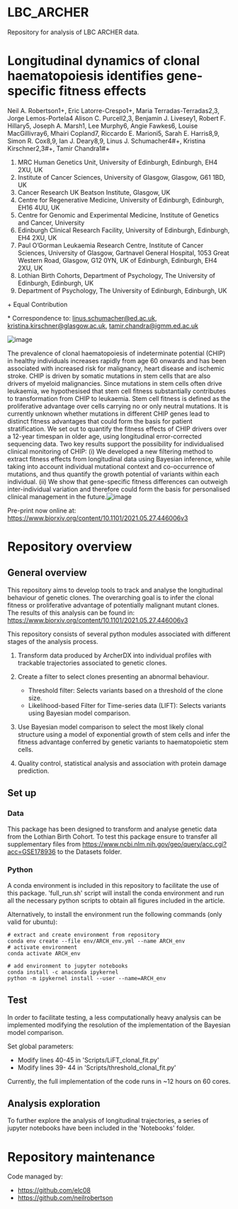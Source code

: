 # LBC_ARCHER

Repository for analysis of LBC ARCHER data.

# Longitudinal dynamics of clonal haematopoiesis identifies gene-specific fitness effects

Neil A. Robertson1+, Eric Latorre-Crespo1+, Maria Terradas-Terradas2,3, Jorge Lemos-Portela4 Alison C. Purcell2,3, Benjamin J. Livesey1, Robert F. Hillary5, Joseph A. Marsh1, Lee Murphy6, Angie Fawkes6, Louise MacGillivray6, Mhairi Copland7, Riccardo E. Marioni5, Sarah E. Harris8,9, Simon R. Cox8,9, Ian J. Deary8,9, Linus J. Schumacher4#+, Kristina Kirschner2,3#+, Tamir Chandra1#+
 
1. MRC Human Genetics Unit, University of Edinburgh, Edinburgh, EH4 2XU, UK
2. Institute of Cancer Sciences, University of Glasgow, Glasgow, G61 1BD, UK
3. Cancer Research UK Beatson Institute, Glasgow, UK
4. Centre for Regenerative Medicine, University of Edinburgh, Edinburgh, EH16 4UU, UK
5. Centre for Genomic and Experimental Medicine, Institute of Genetics and Cancer, University 
6. Edinburgh Clinical Research Facility, University of Edinburgh, Edinburgh, EH4 2XU, UK
7. Paul O’Gorman Leukaemia Research Centre, Institute of Cancer Sciences, University of Glasgow, Gartnavel General Hospital, 1053 Great Western Road, Glasgow, G12 0YN, UK
of Edinburgh, Edinburgh, EH4 2XU, UK
8. Lothian Birth Cohorts, Department of Psychology, The University of Edinburgh, Edinburgh, UK
9. Department of Psychology, The University of Edinburgh, Edinburgh, UK

\+ Equal Contribution

\* Correspondence to: linus.schumacher@ed.ac.uk, kristina.kirschner@glasgow.ac.uk, tamir.chandra@igmm.ed.ac.uk

![image](https://user-images.githubusercontent.com/4477113/123115304-eaa67780-d437-11eb-9adf-6a892a334b50.png)

The prevalence of clonal haematopoiesis of indeterminate potential (CHIP) in healthy individuals increases rapidly from age 60 onwards and has been associated with increased risk for malignancy, heart disease and ischemic stroke. CHIP is driven by somatic mutations in stem cells that are also drivers of myeloid malignancies. Since mutations in stem cells often drive leukaemia, we hypothesised that stem cell fitness substantially contributes to transformation from CHIP to leukaemia. Stem cell fitness is defined as the proliferative advantage over cells carrying no or only neutral mutations. It is currently unknown whether mutations in different CHIP genes lead to distinct fitness advantages that could form the basis for patient stratification. We set out to quantify the fitness effects of CHIP drivers over a 12-year timespan in older age, using longitudinal error-corrected sequencing data. Two key results support the possibility for individualised clinical monitoring of CHIP: (i) We developed a new filtering method to extract fitness effects from longitudinal data using Bayesian inference, while taking into account individual mutational context and co-occurrence of mutations, and thus quantify the growth potential of variants within each individual. (ii) We show that gene-specific fitness differences can outweigh inter-individual variation and therefore could form the basis for personalised clinical management in the future.![image](https://user-images.githubusercontent.com/4477113/155322628-714ecb4f-cd48-4319-8871-ba040ec3f4ab.png)


Pre-print now online at: https://www.biorxiv.org/content/10.1101/2021.05.27.446006v3

# Repository overview

## General overview
This repository aims to develop tools to track and analyse the longitudinal
behaviour of genetic clones. The overarching goal is to infer the clonal
fitness or proliferative advantage of potentially malignant mutant clones.
The results of this analysis can be found in:
https://www.biorxiv.org/content/10.1101/2021.05.27.446006v3


This repository consists of several python modules associated with different
stages of the analysis process.

1. Transform data produced by ArcherDX into individual profiles with
trackable trajectories associated to genetic clones.

2. Create a filter to select clones presenting an abnormal behaviour.
    * Threshold filter: Selects variants based on a threshold of the clone size.
    * Likelihood-based Filter for Time-series data (LIFT): Selects variants using 
    Bayesian model comparison.

3. Use Bayesian model comparison to select the most likely clonal structure 
using a model of exponential growth of stem cells and infer the fitness
advantage conferred by genetic variants to haematopoietic stem cells.

4. Quality control, statistical analysis and association with protein damage
prediction.

## Set up
### Data
This package has been designed to transform and analyse genetic data from the
Lothian Birth Cohort. To test this package ensure to transfer all supplementary
files from https://www.ncbi.nlm.nih.gov/geo/query/acc.cgi?acc=GSE178936
to the Datasets folder.

### Python
A conda environment is included in this repository to facilitate the use of
this package.
'full_run.sh' script will install the conda environment and run all the
necessary python scripts to obtain all figures included in the article.

Alternatively, to install the environment run the following commands
(only valid for ubuntu):

    # extract and create environment from repository
    conda env create --file env/ARCH_env.yml --name ARCH_env
    # activate environment
    conda activate ARCH_env

    # add environment to jupyter notebooks
    conda install -c anaconda ipykernel
    python -m ipykernel install --user --name=ARCH_env

## Test
In order to facilitate testing, a less computationally heavy analysis  can be
implemented modifying the resolution of the implementation of the Bayesian model
comparison.

Set global parameters:
- Modify lines 40-45 in 'Scripts/LiFT_clonal_fit.py'
- Modify lines 39- 44 in 'Scripts/threshold_clonal_fit.py'

Currently, the full implementation of the code runs in ~12 hours on 60 cores.

## Analysis exploration
To further explore the analysis of longitudinal trajectories, a series of
jupyter notebooks have been included in the 'Notebooks' folder.

# Repository maintenance
Code managed by:
+ https://github.com/elc08
+ https://github.com/neilrobertson
